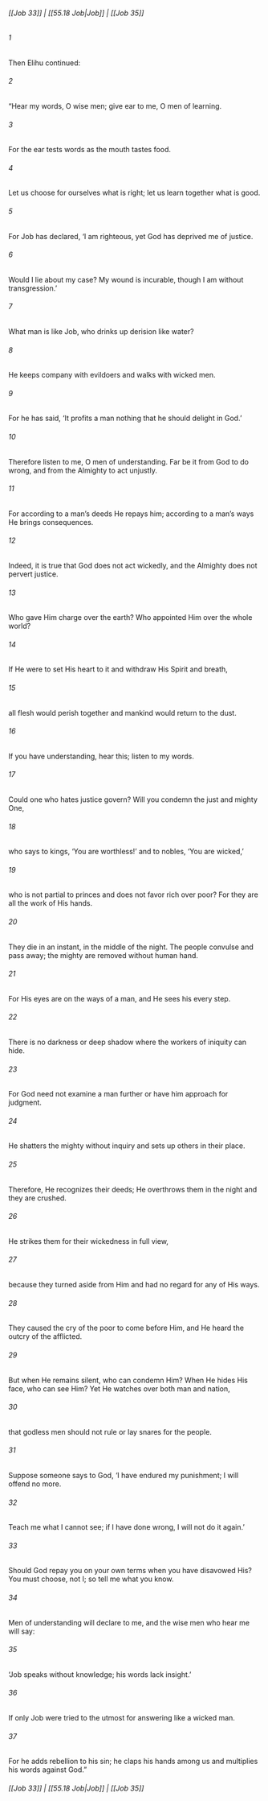 
###### [[Job 33]] | [[55.18 Job|Job]] | [[Job 35]]

###### 1
Then Elihu continued:
###### 2
“Hear my words, O wise men; give ear to me, O men of learning.
###### 3
For the ear tests words as the mouth tastes food.
###### 4
Let us choose for ourselves what is right; let us learn together what is good.
###### 5
For Job has declared, ‘I am righteous, yet God has deprived me of justice.
###### 6
Would I lie about my case? My wound is incurable, though I am without transgression.’
###### 7
What man is like Job, who drinks up derision like water?
###### 8
He keeps company with evildoers and walks with wicked men.
###### 9
For he has said, ‘It profits a man nothing that he should delight in God.’
###### 10
Therefore listen to me, O men of understanding. Far be it from God to do wrong, and from the Almighty to act unjustly.
###### 11
For according to a man’s deeds He repays him; according to a man’s ways He brings consequences.
###### 12
Indeed, it is true that God does not act wickedly, and the Almighty does not pervert justice.
###### 13
Who gave Him charge over the earth? Who appointed Him over the whole world?
###### 14
If He were to set His heart to it and withdraw His Spirit and breath,
###### 15
all flesh would perish together and mankind would return to the dust.
###### 16
If you have understanding, hear this; listen to my words.
###### 17
Could one who hates justice govern? Will you condemn the just and mighty One,
###### 18
who says to kings, ‘You are worthless!’ and to nobles, ‘You are wicked,’
###### 19
who is not partial to princes and does not favor rich over poor? For they are all the work of His hands.
###### 20
They die in an instant, in the middle of the night. The people convulse and pass away; the mighty are removed without human hand.
###### 21
For His eyes are on the ways of a man, and He sees his every step.
###### 22
There is no darkness or deep shadow where the workers of iniquity can hide.
###### 23
For God need not examine a man further or have him approach for judgment.
###### 24
He shatters the mighty without inquiry and sets up others in their place.
###### 25
Therefore, He recognizes their deeds; He overthrows them in the night and they are crushed.
###### 26
He strikes them for their wickedness in full view,
###### 27
because they turned aside from Him and had no regard for any of His ways.
###### 28
They caused the cry of the poor to come before Him, and He heard the outcry of the afflicted.
###### 29
But when He remains silent, who can condemn Him? When He hides His face, who can see Him? Yet He watches over both man and nation,
###### 30
that godless men should not rule or lay snares for the people.
###### 31
Suppose someone says to God, ‘I have endured my punishment; I will offend no more.
###### 32
Teach me what I cannot see; if I have done wrong, I will not do it again.’
###### 33
Should God repay you on your own terms when you have disavowed His? You must choose, not I; so tell me what you know.
###### 34
Men of understanding will declare to me, and the wise men who hear me will say:
###### 35
‘Job speaks without knowledge; his words lack insight.’
###### 36
If only Job were tried to the utmost for answering like a wicked man.
###### 37
For he adds rebellion to his sin; he claps his hands among us and multiplies his words against God.”

###### [[Job 33]] | [[55.18 Job|Job]] | [[Job 35]]
